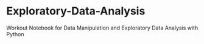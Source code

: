 # Exploratory-Data-Analysis
Workout Notebook for Data Manipulation and Exploratory Data Analysis with Python
